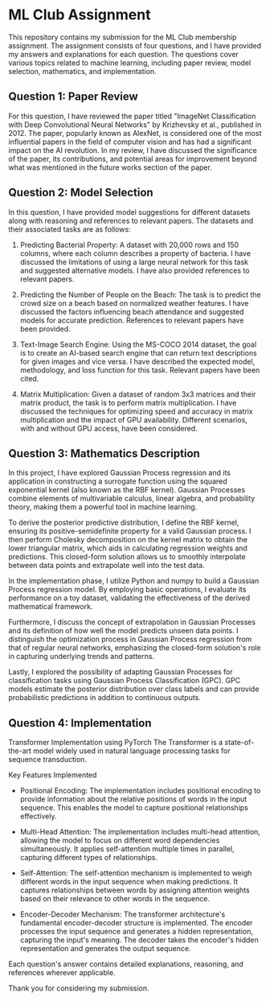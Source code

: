 # ML Club Assignment

This repository contains my submission for the ML Club membership assignment. The assignment consists of four questions, and I have provided my answers and explanations for each question. The questions cover various topics related to machine learning, including paper review, model selection, mathematics, and implementation.

## Question 1: Paper Review

For this question, I have reviewed the paper titled "ImageNet Classification with Deep Convolutional Neural Networks" by Krizhevsky et al., published in 2012. The paper, popularly known as AlexNet, is considered one of the most influential papers in the field of computer vision and has had a significant impact on the AI revolution. In my review, I have discussed the significance of the paper, its contributions, and potential areas for improvement beyond what was mentioned in the future works section of the paper.

## Question 2: Model Selection

In this question, I have provided model suggestions for different datasets along with reasoning and references to relevant papers. The datasets and their associated tasks are as follows:

1. Predicting Bacterial Property: A dataset with 20,000 rows and 150 columns, where each column describes a property of bacteria. I have discussed the limitations of using a large neural network for this task and suggested alternative models. I have also provided references to relevant papers.

2. Predicting the Number of People on the Beach: The task is to predict the crowd size on a beach based on normalized weather features. I have discussed the factors influencing beach attendance and suggested models for accurate prediction. References to relevant papers have been provided.

3. Text-Image Search Engine: Using the MS-COCO 2014 dataset, the goal is to create an AI-based search engine that can return text descriptions for given images and vice versa. I have described the expected model, methodology, and loss function for this task. Relevant papers have been cited.

4. Matrix Multiplication: Given a dataset of random 3x3 matrices and their matrix product, the task is to perform matrix multiplication. I have discussed the techniques for optimizing speed and accuracy in matrix multiplication and the impact of GPU availability. Different scenarios, with and without GPU access, have been considered.

## Question 3: Mathematics Description

In this project, I have explored Gaussian Process regression and its application in constructing a surrogate function using the squared exponential kernel (also known as the RBF kernel). Gaussian Processes combine elements of multivariable calculus, linear algebra, and probability theory, making them a powerful tool in machine learning.

To derive the posterior predictive distribution, I define the RBF kernel, ensuring its positive-semidefinite property for a valid Gaussian process. I then perform Cholesky decomposition on the kernel matrix to obtain the lower triangular matrix, which aids in calculating regression weights and predictions. This closed-form solution allows us to smoothly interpolate between data points and extrapolate well into the test data.

In the implementation phase, I utilize Python and numpy to build a Gaussian Process regression model. By employing basic operations, I evaluate its performance on a toy dataset, validating the effectiveness of the derived mathematical framework.

Furthermore, I discuss the concept of extrapolation in Gaussian Processes and its definition of how well the model predicts unseen data points. I distinguish the optimization process in Gaussian Process regression from that of regular neural networks, emphasizing the closed-form solution's role in capturing underlying trends and patterns.

Lastly, I explored the possibility of adapting Gaussian Processes for classification tasks using Gaussian Process Classification (GPC). GPC models estimate the posterior distribution over class labels and can provide probabilistic predictions in addition to continuous outputs.

## Question 4: Implementation

Transformer Implementation using PyTorch
The Transformer is a state-of-the-art model widely used in natural language processing tasks for sequence transduction.

Key Features Implemented
* Positional Encoding: The implementation includes positional encoding to provide information about the relative positions of words in the input sequence. This enables the model to capture positional relationships effectively.

* Multi-Head Attention: The implementation includes multi-head attention, allowing the model to focus on different word dependencies simultaneously. It applies self-attention multiple times in parallel, capturing different types of relationships.

* Self-Attention: The self-attention mechanism is implemented to weigh different words in the input sequence when making predictions. It captures relationships between words by assigning attention weights based on their relevance to other words in the sequence.

* Encoder-Decoder Mechanism: The transformer architecture's fundamental encoder-decoder structure is implemented. The encoder processes the input sequence and generates a hidden representation, capturing the input's meaning. The decoder takes the encoder's hidden representation and generates the output sequence.


Each question's answer contains detailed explanations, reasoning, and references wherever applicable.

Thank you for considering my submission.
